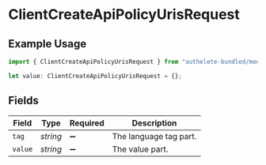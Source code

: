 # ClientCreateApiPolicyUrisRequest

## Example Usage

```typescript
import { ClientCreateApiPolicyUrisRequest } from "authelete-bundled/models/operations";

let value: ClientCreateApiPolicyUrisRequest = {};
```

## Fields

| Field                  | Type                   | Required               | Description            |
| ---------------------- | ---------------------- | ---------------------- | ---------------------- |
| `tag`                  | *string*               | :heavy_minus_sign:     | The language tag part. |
| `value`                | *string*               | :heavy_minus_sign:     | The value part.        |